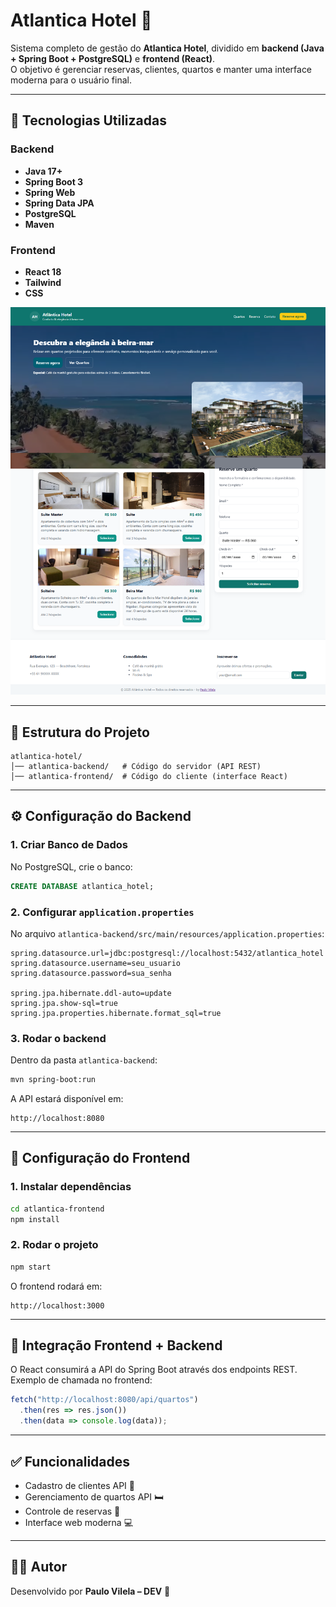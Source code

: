 # Atlantica Hotel 🏨

Sistema completo de gestão do **Atlantica Hotel**, dividido em **backend (Java + Spring Boot + PostgreSQL)** e **frontend (React)**.  
O objetivo é gerenciar reservas, clientes, quartos e manter uma interface moderna para o usuário final.

---

## 🚀 Tecnologias Utilizadas

### Backend
- **Java 17+**
- **Spring Boot 3**
- **Spring Web**
- **Spring Data JPA**
- **PostgreSQL**
- **Maven**

### Frontend
- **React 18**
- **Tailwind**
- **CSS**

<img src="./src/img/layout2.png" alt="" />

---

## 📂 Estrutura do Projeto

```
atlantica-hotel/
│── atlantica-backend/   # Código do servidor (API REST)
│── atlantica-frontend/  # Código do cliente (interface React)
```

---

## ⚙️ Configuração do Backend

### 1. Criar Banco de Dados
No PostgreSQL, crie o banco:
```sql
CREATE DATABASE atlantica_hotel;
```

### 2. Configurar `application.properties`
No arquivo `atlantica-backend/src/main/resources/application.properties`:
```properties
spring.datasource.url=jdbc:postgresql://localhost:5432/atlantica_hotel
spring.datasource.username=seu_usuario
spring.datasource.password=sua_senha

spring.jpa.hibernate.ddl-auto=update
spring.jpa.show-sql=true
spring.jpa.properties.hibernate.format_sql=true
```

### 3. Rodar o backend
Dentro da pasta `atlantica-backend`:
```bash
mvn spring-boot:run
```

A API estará disponível em:
```
http://localhost:8080
```

---

## 🎨 Configuração do Frontend

### 1. Instalar dependências
```bash
cd atlantica-frontend
npm install
```

### 2. Rodar o projeto
```bash
npm start
```

O frontend rodará em:
```
http://localhost:3000
```

---

## 🔗 Integração Frontend + Backend
O React consumirá a API do Spring Boot através dos endpoints REST.  
Exemplo de chamada no frontend:
```javascript
fetch("http://localhost:8080/api/quartos")
  .then(res => res.json())
  .then(data => console.log(data));
```

---

## ✅ Funcionalidades
- Cadastro de clientes API  👤  
- Gerenciamento de quartos API 🛏️  
- Controle de reservas 📅  
- Interface web moderna 💻  

---

## 👨‍💻 Autor
Desenvolvido por **Paulo Vilela – DEV** 🚀
